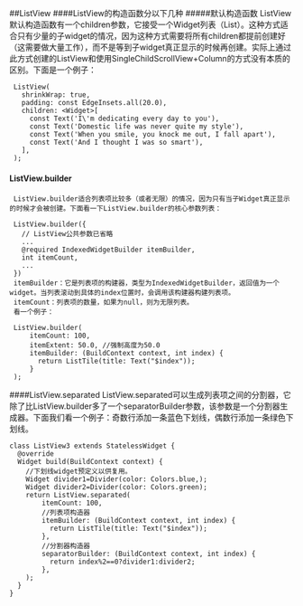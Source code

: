 ##ListView
####ListView的构造函数分以下几种
#####默认构造函数 ListView
     默认构造函数有一个children参数，它接受一个Widget列表（List）。这种方式适合只有少量的子widget的情况，因为这种方式需要将所有children都提前创建好（这需要做大量工作），而不是等到子widget真正显示的时候再创建。实际上通过此方式创建的ListView和使用SingleChildScrollView+Column的方式没有本质的区别。下面是一个例子：
     
     ListView(
       shrinkWrap: true, 
       padding: const EdgeInsets.all(20.0),
       children: <Widget>[
         const Text('I\'m dedicating every day to you'),
         const Text('Domestic life was never quite my style'),
         const Text('When you smile, you knock me out, I fall apart'),
         const Text('And I thought I was so smart'),
       ],
     );
     
#### ListView.builder
     ListView.builder适合列表项比较多（或者无限）的情况，因为只有当子Widget真正显示的时候才会被创建。下面看一下ListView.builder的核心参数列表：
     
     ListView.builder({
       // ListView公共参数已省略  
       ...
       @required IndexedWidgetBuilder itemBuilder,
       int itemCount,
       ...
     })
     itemBuilder：它是列表项的构建器，类型为IndexedWidgetBuilder，返回值为一个widget。当列表滚动到具体的index位置时，会调用该构建器构建列表项。
     itemCount：列表项的数量，如果为null，则为无限列表。
     看一个例子：
     
     ListView.builder(
         itemCount: 100,
         itemExtent: 50.0, //强制高度为50.0
         itemBuilder: (BuildContext context, int index) {
           return ListTile(title: Text("$index"));
         }
     );

####ListView.separated
    ListView.separated可以生成列表项之间的分割器，它除了比ListView.builder多了一个separatorBuilder参数，该参数是一个分割器生成器。下面我们看一个例子：奇数行添加一条蓝色下划线，偶数行添加一条绿色下划线。
    
    class ListView3 extends StatelessWidget {
      @override
      Widget build(BuildContext context) {
        //下划线widget预定义以供复用。  
        Widget divider1=Divider(color: Colors.blue,);
        Widget divider2=Divider(color: Colors.green);
        return ListView.separated(
            itemCount: 100,
            //列表项构造器
            itemBuilder: (BuildContext context, int index) {
              return ListTile(title: Text("$index"));
            },
            //分割器构造器
            separatorBuilder: (BuildContext context, int index) {
              return index%2==0?divider1:divider2;
            },
        );
      }
    }